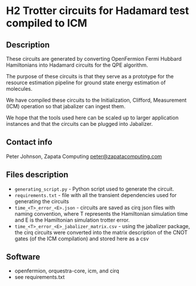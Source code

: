 # H2 Trotter circuits for Hadamard test compiled to ICM

## Description

These circuits are generated by converting OpenFermion Fermi Hubbard Hamiltonians into Hadamard circuits for the QPE algorithm.

The purpose of these circuits is that they serve as a prototype for the resource estimation pipeline for ground state energy estimation of molecules.

We have compiled these circuits to the Initialization, Clifford, Measurement (ICM) operation so that jabalizer can ingest them.

We hope that the tools used here can be scaled up to larger application instances and that the circuits can be plugged into Jabalizer.


## Contact info

Peter Johnson, Zapata Computing peter@zapatacomputing.com

## Files description

- `generating_script.py` - Python script used to generate the circuit.
- `requirements.txt` - file with all the transient dependencies used for generating the circuits
- `time_<T>_error_<E>.json` - circuits are saved as cirq json files with naming convention, where T represents the Hamiltonian simulation time and E is the Hamiltonian simulation trotter error.
- `time_<T>_error_<E>_jabalizer_matrix.csv` - using the jabalizer package, the cirq circuits were converted into the matrix description of the CNOT gates (of the ICM compilation) and stored here as a csv


## Software
- openfermion, orquestra-core, icm, and cirq
- see requirements.txt